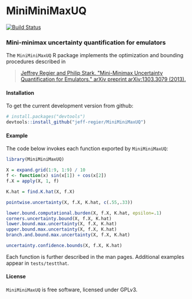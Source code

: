 MiniMiniMaxUQ
=============

[![Build Status](https://travis-ci.org/jeff-regier/MiniMiniMaxUQ.svg?branch=master)](https://travis-ci.org/jeff-regier/MiniMiniMaxUQ)

### Mini-minimax uncertainty quantification for emulators
The `MiniMiniMaxUQ` R package implements the optimization and bounding procedures described in

> [Jeffrey Regier and Philip Stark. "Mini-Minimax Uncertainty Quantification for Emulators." arXiv preprint arXiv:1303.3079 (2013).](http://arxiv.org/pdf/1303.3079.pdf)

#### Installation

To get the current development version from github:

```R
# install.packages("devtools")
devtools::install_github("jeff-regier/MiniMiniMaxUQ")
```

#### Example

The code below invokes each function exported by `MiniMiniMaxUQ`:
```R
library(MiniMiniMaxUQ)

X = expand.grid(1:9, 1:9) / 10
f <- function(x) sin(x[1]) + cos(x[2])
f.X = apply(X, 1, f)

K.hat = find.K.hat(X, f.X)

pointwise.uncertainty(X, f.X, K.hat, c(.55,.33))

lower.bound.computational.burden(X, f.X, K.hat, epsilon=.1)
corners.uncertainty.bound(X, f.X, K.hat)
lower.bound.max.uncertainty(X, f.X, K.hat)
upper.bound.max.uncertainty(X, f.X, K.hat)
branch.and.bound.max.uncertainty(X, f.X, K.hat)

uncertainty.confidence.bounds(X, f.X, K.hat)
```
Each function is further described in the man pages. 
Additional examples appear in `tests/testthat`.


#### License

`MiniMiniMaxUQ` is free software, licensed under GPLv3.
